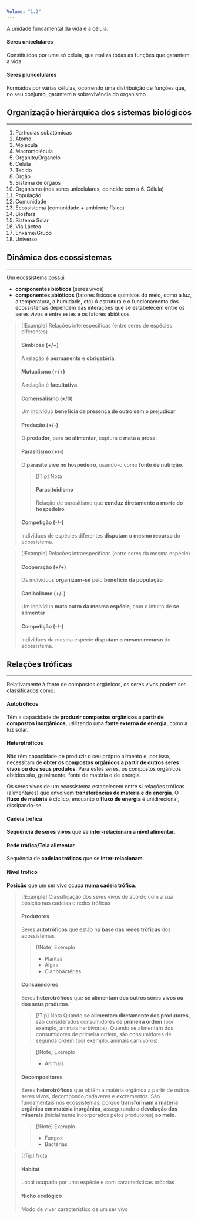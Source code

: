 ```yaml
---
Volume: "1.2"
---
```

A unidade fundamental da vida é a célula.
#### Seres unicelulares
Constituídos por uma só célula, que realiza todas as funções que garantem a vida
#### Seres pluricelulares
Formados por várias células, ocorrendo uma distribuição de funções que, no seu conjunto, garantem a sobrevivência do organismo

## Organização hierárquica dos sistemas biológicos
---
1. Partículas subatómicas
2. Átomo
3. Molécula
4. Macromolécula
5. Organito/Organelo
6. Célula
7. Tecido
8. Órgão
9. Sistema de órgãos
10. Organismo (nos seres unicelulares, coincide com a 6. Célula)
11. População
12. Comunidade
13. Ecossistema (comunidade + ambiente físico)
14. Biosfera
15. Sistema Solar
16. Via Láctea
17. Enxame/Grupo
18. Universo

## Dinâmica dos ecossistemas
---
Um ecossistema possui
- **componentes bióticos** (seres vivos)
- **componentes abióticos** (fatores físicos e químicos do meio, como a luz, a temperatura, a humidade, etc)
A estrutura e o funcionamento dos ecossistemas dependem das interações que se estabelecem entre os seres vivos e entre estes e os fatores abióticos.

>[!Example] Relações interespecíficas (entre seres de espécies diferentes)
>#### Simbiose (+/+)
>A relação é **permanente** e **obrigatória**.
>
>#### Mutualismo (+/+)
>A relação é **facultativa**.
>
>#### Comensalismo (+/0)
>Um indivíduo **beneficia da presença de outro sem o prejudicar**
>
>#### Predação (+/-)
>O **predador**, para **se alimentar**, captura e **mata a presa**.
>
>#### Parasitismo (+/-)
>O **parasite vive no hospedeiro**, usando-o como **fonte de nutrição**.
>>[!Tip] Nota
>>#### Parasitoidismo
>>Relação de parasitismo que **conduz diretamente a morte do hospedeiro**
>
>#### Competição (-/-)
>Indivíduos de espécies diferentes **disputam o mesmo recurso** do ecossistema.

>[!Example] Relações intraespecíficas (entre seres da mesma espécie)
>#### Cooperação (+/+)
>Os indivíduos **organizam-se** pelo **benefício da população**
>
>#### Canibalismo (+/-)
>Um indivíduo **mata outro da mesma espécie**, com o intuito de **se alimentar**
>
>#### Competição (-/-)
>Indivíduos da mesma espécie **disputam o mesmo recurso** do ecossistema.

## Relações tróficas
---
Relativamente à fonte de compostos orgânicos, os seres vivos podem ser classificados como:
#### Autotróficos
Têm a capacidade de **produzir compostos orgânicos a partir de compostos inorgânicos**, utilizando uma **fonte externa de energia**, como a luz solar.
#### Heterotróficos
Não têm capacidade de produzir o seu próprio alimento e, por isso, necessitam de **obter os compostos orgânicos a partir de outros seres vivos ou dos seus produtos**. Para estes seres, os compostos orgânicos obtidos são, geralmente, fonte de matéria e de energia.

Os seres vivos de um ecossistema estabelecem entre si relações tróficas (alimentares) que envolvem **transferências de matéria e de energia**.
O **fluxo de matéria** é cíclico, enquanto o **fluxo de energia** é unidirecional, dissipando-se.
#### Cadeia trófica
**Sequência de seres vivos** que se **inter-relacionam a nível alimentar**.
#### Rede trófica/Teia alimentar
Sequência de **cadeias tróficas** que se **inter-relacionam**.
#### Nível trófico
**Posição** que um ser vivo ocupa **numa cadeia trófica**.

>[!Example] Classificação dos seres vivos de acordo com a sua posição nas cadeias e redes tróficas
>#### Produtores
>Seres **autotróficos** que estão na **base das redes tróficas** dos ecossistemas
>>[!Note] Exemplo
>>- Plantas
>>- Algas
>>- Cianobactérias
>
>#### Consumidores
>Seres **heterotróficos** que **se alimentam dos outros seres vivos ou dos seus produtos**.
>>[!Tip] Nota
>>Quando **se alimentam diretamente dos produtores**, são considerados consumidores de **primeira ordem** (por exemplo, animais herbívoros).
>>Quando se alimentam dos consumidores de primeira ordem, são consumidores de segunda ordem (por exemplo, animais carnívoros).
>
>
>>[!Note] Exemplo
>>- Animais
>
>#### Decompositores
>Seres **heterotróficos** que obtêm a matéria orgânica a partir de outros seres vivos, decompondo cadáveres e excrementos.
>São fundamentais nos ecossistemas, porque **transformam a matéria orgânica em matéria inorgânica**, assegurando a **devolução dos minerais** (inicialmente incorporados pelos produtores) **ao meio**.
>>[!Note] Exemplo
>>- Fungos
>>- Bactérias

>[!Tip] Nota
>#### Habitat
>Local ocupado por uma espécie e com características próprias
>
>#### Nicho ecológico
> Modo de viver característico de um ser vivo